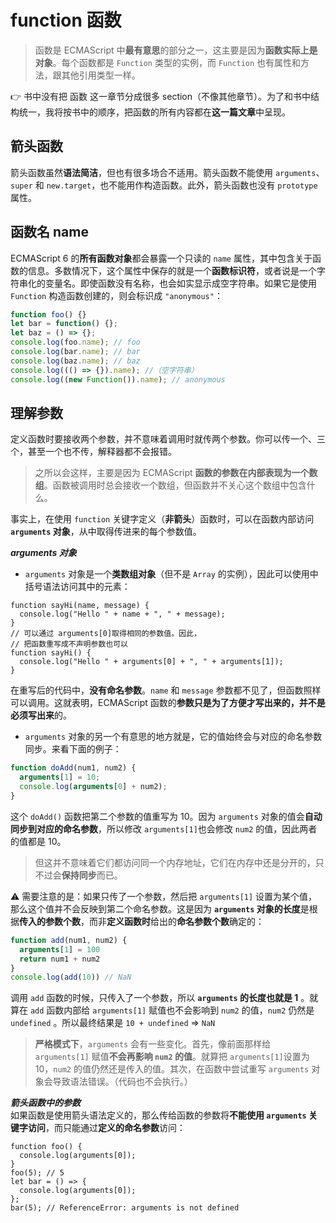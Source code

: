 # function 函数

> 函数是 ECMAScript 中**最有意思**的部分之一，这主要是因为**函数实际上是对象**。每个函数都是 `Function` 类型的实例，而 `Function` 也有属性和方法，跟其他引用类型一样。

👉 书中没有把 函数 这一章节分成很多 section（不像其他章节）。为了和书中结构统一，我将按书中的顺序，把函数的所有内容都在**这一篇文章**中呈现。

## 箭头函数

箭头函数虽然**语法简洁**，但也有很多场合不适用。箭头函数不能使用 `arguments`、`super` 和 `new.target`，也不能用作构造函数。此外，箭头函数也没有 `prototype` 属性。

## 函数名 name

ECMAScript 6 的**所有函数对象**都会暴露一个只读的 `name` 属性，其中包含关于函数的信息。多数情况下，这个属性中保存的就是一个**函数标识符**，或者说是一个字符串化的变量名。即使函数没有名称，也会如实显示成空字符串。如果它是使用 `Function` 构造函数创建的，则会标识成 `"anonymous"`：

```js
function foo() {}
let bar = function() {};
let baz = () => {};
console.log(foo.name); // foo
console.log(bar.name); // bar
console.log(baz.name); // baz
console.log((() => {}).name); //（空字符串）
console.log((new Function()).name); // anonymous
```

## 理解参数

定义函数时要接收两个参数，并不意味着调用时就传两个参数。你可以传一个、三个，甚至一个也不传，解释器都不会报错。<br>

> 之所以会这样，主要是因为 ECMAScript **函数的参数在内部表现为一个数组**。函数被调用时总会接收一个数组，但函数并不关心这个数组中包含什么。<br>

事实上，在使用 `function` 关键字定义（**非箭头**）函数时，可以在函数内部访问 **`arguments` 对象**，从中取得传进来的每个参数值。

**_arguments 对象_**<br>

- `arguments` 对象是一个**类数组对象**（但不是 `Array` 的实例），因此可以使用中括号语法访问其中的元素：

```js{5,6}
function sayHi(name, message) {
  console.log("Hello " + name + ", " + message);
}
// 可以通过 arguments[0]取得相同的参数值。因此，
// 把函数重写成不声明参数也可以
function sayHi() {
  console.log("Hello " + arguments[0] + ", " + arguments[1]);
}
```

在重写后的代码中，**没有命名参数**。`name` 和 `message` 参数都不见了，但函数照样可以调用。这就表明，ECMAScript 函数的**参数只是为了方便才写出来的，并不是必须写出来**的。

- `arguments` 对象的另一个有意思的地方就是，它的值始终会与对应的命名参数同步。来看下面的例子：

```js
function doAdd(num1, num2) {
  arguments[1] = 10;
  console.log(arguments[0] + num2);
}
```

这个 `doAdd()` 函数把第二个参数的值重写为 10。因为 `arguments` 对象的值会**自动同步到对应的命名参数**，所以修改 `arguments[1]`也会修改 `num2` 的值，因此两者的值都是 10。

> 但这并不意味着它们都访问同一个内存地址，它们在内存中还是分开的，只不过会**保持同步**而已。

⚠ 需要注意的是：如果只传了一个参数，然后把 `arguments[1]` 设置为某个值，那么这个值并不会反映到第二个命名参数。这是因为 **`arguments` 对象的长度**是根据**传入的参数个数**，而非**定义函数时**给出的**命名参数个数**确定的：

```js
function add(num1, num2) {
  arguments[1] = 100
  return num1 + num2
}
console.log(add(10)) // NaN
```

调用 `add` 函数的时候，只传入了一个参数，所以 **`arguments` 的长度也就是 1** 。就算在 `add` 函数内部给 `arguments[1]` 赋值也不会影响到 `num2` 的值，`num2` 仍然是 `undefined` 。所以最终结果是 `10 + undefined` => `NaN`

> **严格模式下**，`arguments` 会有一些变化。首先，像前面那样给 `arguments[1]` 赋值**不会再影响 `num2` 的值**。就算把 `arguments[1]`设置为 10，`num2` 的值仍然还是传入的值。其次，在函数中尝试重写 `arguments` 对象会导致语法错误。（代码也不会执行。）

**_箭头函数中的参数_**<br>
如果函数是使用箭头语法定义的，那么传给函数的参数将**不能使用 `arguments` 关键字访问**，而只能通过**定义的命名参数**访问：

```js{8}
function foo() {
  console.log(arguments[0]);
}
foo(5); // 5
let bar = () => {
  console.log(arguments[0]);
};
bar(5); // ReferenceError: arguments is not defined
```
